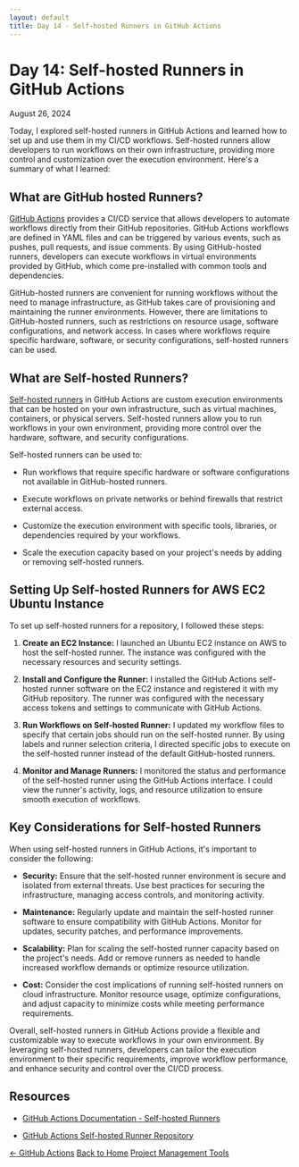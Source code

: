 ```yaml
---
layout: default
title: Day 14 - Self-hosted Runners in GitHub Actions
---
```


# Day 14: Self-hosted Runners in GitHub Actions

<div class="date">August 26, 2024</div>

Today, I explored self-hosted runners in GitHub Actions and learned how to set up and use them in my CI/CD workflows. Self-hosted runners allow developers to run workflows on their own infrastructure, providing more control and customization over the execution environment. Here's a summary of what I learned:

## What are GitHub hosted Runners?

[GitHub Actions](https://docs.github.com/en/actions) provides a CI/CD service that allows developers to automate workflows directly from their GitHub repositories. GitHub Actions workflows are defined in YAML files and can be triggered by various events, such as pushes, pull requests, and issue comments. By using GitHub-hosted runners, developers can execute workflows in virtual environments provided by GitHub, which come pre-installed with common tools and dependencies.

GitHub-hosted runners are convenient for running workflows without the need to manage infrastructure, as GitHub takes care of provisioning and maintaining the runner environments. However, there are limitations to GitHub-hosted runners, such as restrictions on resource usage, software configurations, and network access. In cases where workflows require specific hardware, software, or security configurations, self-hosted runners can be used.


## What are Self-hosted Runners?

[Self-hosted runners](https://docs.github.com/en/actions/hosting-your-own-runners/about-self-hosted-runners) in GitHub Actions are custom execution environments that can be hosted on your own infrastructure, such as virtual machines, containers, or physical servers. Self-hosted runners allow you to run workflows in your own environment, providing more control over the hardware, software, and security configurations.

Self-hosted runners can be used to:

- Run workflows that require specific hardware or software configurations not available in GitHub-hosted runners.

- Execute workflows on private networks or behind firewalls that restrict external access.

- Customize the execution environment with specific tools, libraries, or dependencies required by your workflows.

- Scale the execution capacity based on your project's needs by adding or removing self-hosted runners.

## Setting Up Self-hosted Runners for AWS EC2 Ubuntu Instance

To set up self-hosted runners for a repository, I followed these steps:

1. **Create an EC2 Instance:** I launched an Ubuntu EC2 instance on AWS to host the self-hosted runner. The instance was configured with the necessary resources and security settings.

2. **Install and Configure the Runner:** I installed the GitHub Actions self-hosted runner software on the EC2 instance and registered it with my GitHub repository. The runner was configured with the necessary access tokens and settings to communicate with GitHub Actions.

3. **Run Workflows on Self-hosted Runner:** I updated my workflow files to specify that certain jobs should run on the self-hosted runner. By using labels and runner selection criteria, I directed specific jobs to execute on the self-hosted runner instead of the default GitHub-hosted runners.

4. **Monitor and Manage Runners:** I monitored the status and performance of the self-hosted runner using the GitHub Actions interface. I could view the runner's activity, logs, and resource utilization to ensure smooth execution of workflows.

## Key Considerations for Self-hosted Runners

When using self-hosted runners in GitHub Actions, it's important to consider the following:

- **Security:** Ensure that the self-hosted runner environment is secure and isolated from external threats. Use best practices for securing the infrastructure, managing access controls, and monitoring activity.

- **Maintenance:** Regularly update and maintain the self-hosted runner software to ensure compatibility with GitHub Actions. Monitor for updates, security patches, and performance improvements.

- **Scalability:** Plan for scaling the self-hosted runner capacity based on the project's needs. Add or remove runners as needed to handle increased workflow demands or optimize resource utilization.

- **Cost:** Consider the cost implications of running self-hosted runners on cloud infrastructure. Monitor resource usage, optimize configurations, and adjust capacity to minimize costs while meeting performance requirements.

Overall, self-hosted runners in GitHub Actions provide a flexible and customizable way to execute workflows in your own environment. By leveraging self-hosted runners, developers can tailor the execution environment to their specific requirements, improve workflow performance, and enhance security and control over the CI/CD process.

## Resources

- [GitHub Actions Documentation - Self-hosted Runners](https://docs.github.com/en/actions/hosting-your-own-runners/about-self-hosted-runners)

- [GitHub Actions Self-hosted Runner Repository]()

<div class="navigation">
    <a href="./day-13.html">← GitHub Actions</a>
  <a href="../allfiles.html">Back to Home</a>
  <a href="./day-15.html">Project Management Tools</a>
</div>